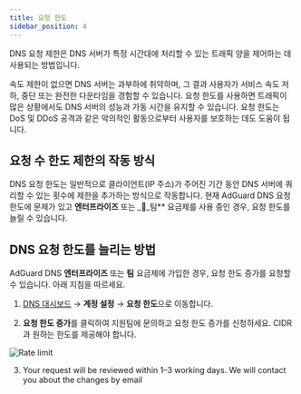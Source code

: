 ```yaml
---
title: 요청 한도
sidebar_position: 4
---
```


DNS 요청 제한은 DNS 서버가 특정 시간대에 처리할 수 있는 트래픽 양을 제어하는 데 사용되는 방법입니다.

속도 제한이 없으면 DNS 서버는 과부하에 취약하며, 그 결과 사용자가 서비스 속도 저하, 중단 또는 완전한 다운타임을 경험할 수 있습니다. 요청 한도를 사용하면 트래픽이 많은 상황에서도 DNS 서버의 성능과 가동 시간을 유지할 수 있습니다. 요청 한도는 DoS 및 DDoS 공격과 같은 악의적인 활동으로부터 사용자를 보호하는 데도 도움이 됩니다.

## 요청 수 한도 제한의 작동 방식

DNS 요청 한도는 일반적으로 클라이언트(IP 주소)가 주어진 기간 동안 DNS 서버에 쿼리할 수 있는 횟수에 제한을 추가하는 방식으로 작동합니다. 현재 AdGuard DNS 요청 한도에 문제가 있고 **엔터프라이즈** 또는 __팀\*\* 요금제를 사용 중인 경우, 요청 한도를 늘릴 수 있습니다.

## DNS 요청 한도를 늘리는 방법

AdGuard DNS **엔터프라이즈** 또는 **팀** 요금제에 가입한 경우, 요청 한도 증가를 요청할 수 있습니다. 아래 지침을 따르세요.

1. [DNS 대시보드](https://adguard-dns.io/dashboard/) → **계정 설정** → **요청 한도**으로 이동합니다.

2. **요청 한도 증가**를 클릭하여 지원팀에 문의하고 요청 한도 증가를 신청하세요. CIDR과 원하는 한도를 제공해야 합니다.

 ![Rate limit](https://cdn.adtidy.org/content/kb/dns/private/rate_limit.png)

3. Your request will be reviewed within 1–3 working days. We will contact you about the changes by email
